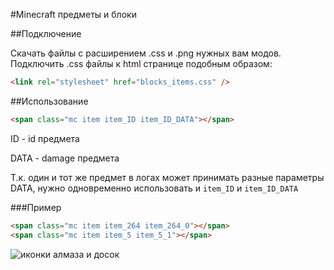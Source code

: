 #Minecraft предметы и блоки

##Подключение

Скачать файлы c расширением .css и .png нужных вам модов.
Подключить .css файлы к html странице подобным образом:

```html
<link rel="stylesheet" href="blocks_items.css" />
```

##Использование

```html
<span class="mc item item_ID item_ID_DATA"></span>
```

ID - id предмета

DATA - damage предмета

Т.к. один и тот же предмет в логах может принимать разные параметры DATA, нужно одновременно использовать и ```item_ID``` и ```item_ID_DATA```

###Пример

```html
<span class="mc item item_264 item_264_0"></span>
<span class="mc item item_5 item_5_1"></span>
```

![иконки алмаза и досок](http://i.imgur.com/TSJnbXb.png)